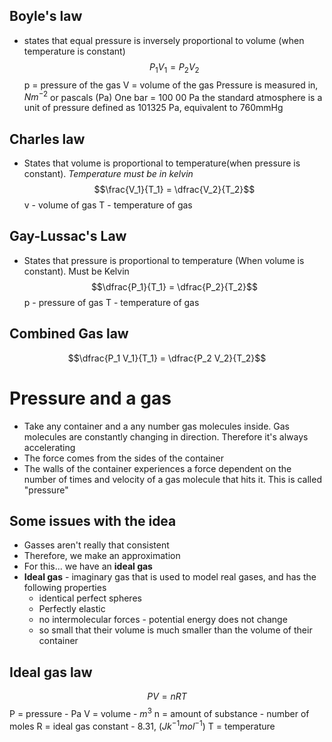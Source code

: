 ## Boyle's law
- states that equal pressure is inversely proportional to volume (when temperature is constant)
$$P_1 V_1 = P_2 V_2$$
p = pressure of the gas
V = volume of the gas
Pressure is measured in, $Nm^{-2}$ or pascals (Pa)
One bar = 100 00 Pa
the standard atmosphere is a unit of pressure defined as 101325 Pa, equivalent to 760mmHg

## Charles law 
- States that volume is proportional to temperature(when pressure is constant). *Temperature must be in kelvin*
$$\frac{V_1}{T_1} = \dfrac{V_2}{T_2}$$
v - volume of gas 
T - temperature of gas



## Gay-Lussac's Law
- States that pressure is proportional to temperature (When volume is constant). Must be Kelvin
$$\dfrac{P_1}{T_1} = \dfrac{P_2}{T_2}$$
p - pressure of gas
T - temperature of gas

## Combined Gas law
$$\dfrac{P_1 V_1}{T_1} = \dfrac{P_2 V_2}{T_2}$$
# Pressure and a gas
- Take any container and a any number gas molecules inside. Gas molecules are constantly changing in direction. Therefore it's always accelerating
- The force comes from the sides of the container
- The walls of the container experiences a force dependent on the number of times and velocity of a gas molecule that hits it. This is called "pressure"
## Some issues with the idea
- Gasses aren't really that consistent
- Therefore, we make an approximation
- For this... we have an **ideal gas**
- **Ideal gas** - imaginary gas that is used to model real gases, and has the following properties
	- identical perfect spheres
	- Perfectly elastic 
	- no intermolecular forces - potential energy does not change
	- so small that their volume is much smaller than the volume of their container
## Ideal gas law
$$PV = n RT$$
P = pressure - Pa
V = volume - $m^3$ 
n = amount of substance - number of moles
R = ideal gas constant - 8.31, ($Jk^{-1}mol^{-1}$)
T = temperature
